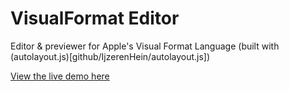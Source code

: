 # VisualFormat Editor

Editor & previewer for Apple's Visual Format Language (built with (autolayout.js)[github/IjzerenHein/autolayout.js])

[View the live demo here](https://rawgit.com/IjzerenHein/visualformat-editor/master/dist/index.html)
